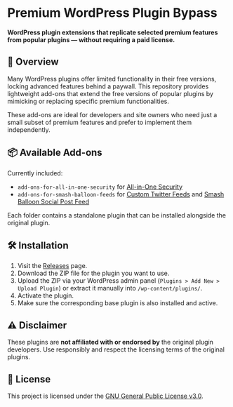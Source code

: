 # Premium WordPress Plugin Bypass

**WordPress plugin extensions that replicate selected premium features from popular plugins — without requiring a paid license.**

## 🚀 Overview

Many WordPress plugins offer limited functionality in their free versions, locking advanced features behind a paywall. This repository provides lightweight add-ons that extend the free versions of popular plugins by mimicking or replacing specific premium functionalities.

These add-ons are ideal for developers and site owners who need just a small subset of premium features and prefer to implement them independently.

## 📦 Available Add-ons

Currently included:

- `add-ons-for-all-in-one-security` for [All-in-One Security](https://wordpress.org/plugins/all-in-one-wp-security-and-firewall/)
- `add-ons-for-smash-balloon-feeds` for [Custom Twitter Feeds](https://wordpress.org/plugins/custom-twitter-feeds/) and [Smash Balloon Social Post Feed](https://wordpress.org/plugins/custom-facebook-feed/)

Each folder contains a standalone plugin that can be installed alongside the original plugin.

## 🛠️ Installation

1. Visit the [Releases](https://github.com/vincentbitter/premium-wordpress-plugin-bypass/releases) page.
2. Download the ZIP file for the plugin you want to use.
3. Upload the ZIP via your WordPress admin panel (`Plugins > Add New > Upload Plugin`) or extract it manually into `/wp-content/plugins/`.
4. Activate the plugin.
5. Make sure the corresponding base plugin is also installed and active.

## ⚠️ Disclaimer

These plugins are **not affiliated with or endorsed by** the original plugin developers. Use responsibly and respect the licensing terms of the original plugins.

## 📄 License

This project is licensed under the [GNU General Public License v3.0](https://www.gnu.org/licenses/gpl-3.0.en.html).